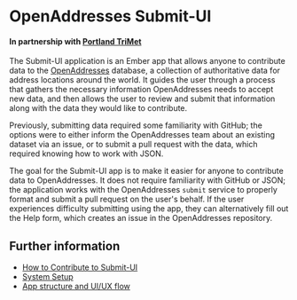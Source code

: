 # OpenAddresses Submit-UI
#### In partnership with [Portland TriMet](https://trimet.org/)

The Submit-UI application is an Ember app that allows anyone to contribute data to the [OpenAddresses](https://openaddresses.io/) database, a collection of authoritative data for address locations around the world. It guides the user through a process that gathers the necessary information OpenAddresses needs to accept new data, and then allows the user to review and submit that information along with the data they would like to contribute.

Previously, submitting data required some familiarity with GitHub; the options were to either inform the OpenAddresses team about an existing dataset via an issue, or to submit a pull request with the data, which required knowing how to work with JSON.

The goal for the Submit-UI app is to make it easier for anyone to contribute data to OpenAddresses. It does not require familiarity with GitHub or JSON; the application works with the OpenAddresses `submit` service to properly format and submit a pull request on the user's behalf. If the user experiences difficulty submitting using the app, they can alternatively fill out the Help form, which creates an issue in the OpenAddresses repository.

## Further information
- [How to Contribute to Submit-UI](CONTRIBUTING.md)
- [System Setup](docs/how-to-run.md)
- [App structure and UI/UX flow](docs/ui-ux-flow.md)


